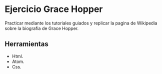 # Ejercicio Grace Hopper
Practicar mediante los tutoriales guiados y replicar la pagina de Wikipedia sobre la biografia de Grace Hopper.
## Herramientas
* Html.
* Atom.
* Css.
